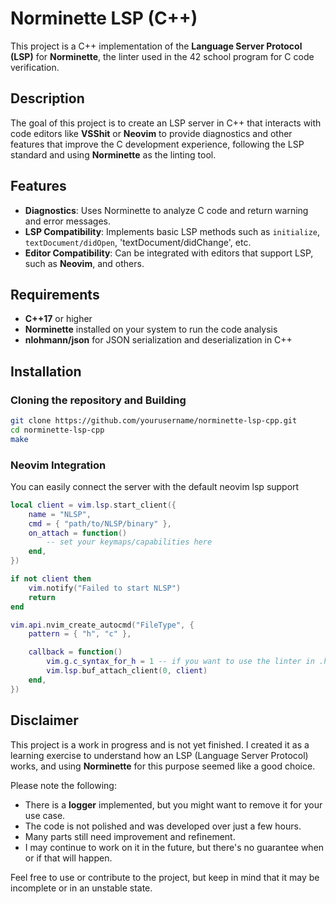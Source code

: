 # Norminette LSP (C++)

This project is a C++ implementation of the **Language Server Protocol (LSP)** for **Norminette**, the linter used in the 42 school program for C code verification.

## Description

The goal of this project is to create an LSP server in C++ that interacts with code editors like **VSShit** or **Neovim** to provide diagnostics and other features that improve the C development experience, following the LSP standard and using **Norminette** as the linting tool.

## Features

- **Diagnostics**: Uses Norminette to analyze C code and return warning and error messages.
- **LSP Compatibility**: Implements basic LSP methods such as `initialize`, `textDocument/didOpen`, 'textDocument/didChange', etc.
- **Editor Compatibility**: Can be integrated with editors that support LSP, such as **Neovim**, and others.

## Requirements

- **C++17** or higher
- **Norminette** installed on your system to run the code analysis
- **nlohmann/json** for JSON serialization and deserialization in C++

## Installation

### Cloning the repository and Building

```bash
git clone https://github.com/yourusername/norminette-lsp-cpp.git
cd norminette-lsp-cpp
make
```

### Neovim Integration

You can easily connect the server with the default neovim lsp support

```lua
local client = vim.lsp.start_client({
	name = "NLSP",
	cmd = { "path/to/NLSP/binary" },
	on_attach = function()
        -- set your keymaps/capabilities here
	end,
})

if not client then
	vim.notify("Failed to start NLSP")
	return
end

vim.api.nvim_create_autocmd("FileType", {
	pattern = { "h", "c" },

	callback = function()
        vim.g.c_syntax_for_h = 1 -- if you want to use the linter in .h files you need this line. see :h c.vim
		vim.lsp.buf_attach_client(0, client)
	end,
})
```
## Disclaimer

This project is a work in progress and is not yet finished. I created it as a learning exercise to understand how an LSP (Language Server Protocol) works, and using **Norminette** for this purpose seemed like a good choice.

Please note the following:

- There is a **logger** implemented, but you might want to remove it for your use case.
- The code is not polished and was developed over just a few hours.
- Many parts still need improvement and refinement.
- I may continue to work on it in the future, but there's no guarantee when or if that will happen.

Feel free to use or contribute to the project, but keep in mind that it may be incomplete or in an unstable state.
